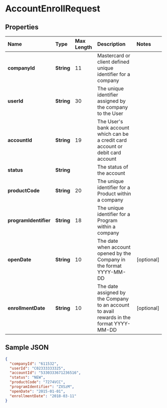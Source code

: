 # AccountEnrollRequest

## Properties <a name="properties"></a>

| Name | Type | Max Length | Description | Notes |
| :--- | :--- | :--------- | :---------- | :---- |
| **companyId** | **String** | 11 | Mastercard or client defined unique identifier for a company ||
| **userId** | **String** | 30 | The unique identifier assigned by the company to the User ||
| **accountId** | **String** | 19 | The User's bank account which can be a credit card account or debit card account ||
| **status** | **String** | | The status of the account ||
| **productCode** | **String** | 20 | The unique identifier for a Product within a company ||
| **programIdentifier** | **String** | 18 | The unique identifier for a Program within a company ||
| **openDate** | **String** | 10 | The date when account opened by the Company in the format YYYY-MM-DD | [optional] |
| **enrollmentDate** | **String** | 10 | The date assigned by the Company to an account to avail rewards in the format YYYY-MM-DD | [optional] |

## Sample JSON

```json
{
  "companyId": "611532",
  "userId": "C02333333325",
  "accountId": "5330333671236516",
  "status": "NEW",
  "productCode": "7274VCC",
  "programIdentifier": "ZXSzM",
  "openDate": "2015-01-01",
  "enrollmentDate": "2018-03-11"
}
```

